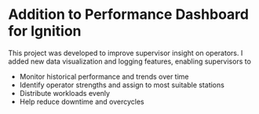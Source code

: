 # Addition to Performance Dashboard for Ignition
This project was developed to improve supervisor insight on operators. I added new data visualization and logging features, enabling supervisors to
- Monitor historical performance and trends over time
- Identify operator strengths and assign to most suitable stations
- Distribute workloads evenly
- Help reduce downtime and overcycles
